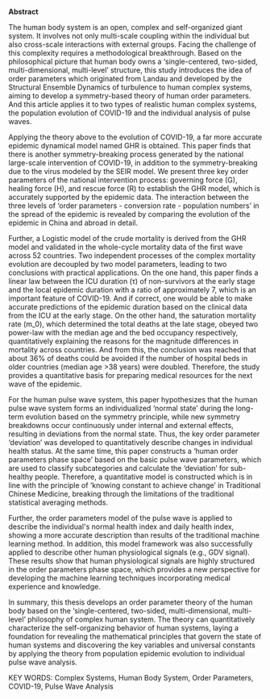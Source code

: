 **Abstract**

The human body system is an open, complex and self-organized giant system. It involves not only multi-scale coupling within the individual but also cross-scale interactions with external groups. Facing the challenge of this complexity requires a methodological breakthrough. Based on the philosophical picture that human body owns a ‘single-centered, two-sided, multi-dimensional, multi-level’ structure, this study introduces the idea of order parameters which originated from Landau and developed by the Structural Ensemble Dynamics of turbulence to human complex systems, aiming to develop a symmetry-based theory of human order parameters. And this article applies it to two types of realistic human complex systems, the population evolution of COVID-19 and the individual analysis of pulse waves.

Applying the theory above to the evolution of COVID-19, a far more accurate epidemic dynamical model named GHR is obtained. This paper finds that there is another symmetry-breaking process generated by the national large-scale intervention of COVID-19, in addition to the symmetry-breaking due to the virus modeled by the SEIR model. We present three key order parameters of the national intervention process: governing force (G), healing force (H), and rescue force (R) to establish the GHR model, which is accurately supported by the epidemic data. The interaction between the three levels of ‘order parameters - conversion rate - population numbers’ in the spread of the epidemic is revealed by comparing the evolution of the epidemic in China and abroad in detail.

Further, a Logistic model of the crude mortality is derived from the GHR model and validated in the whole-cycle mortality data of the first wave across 52 countries. Two independent processes of the complex mortality evolution are decoupled by two model parameters, leading to two conclusions with practical applications. On the one hand, this paper finds a linear law between the ICU duration (τ) of non-survivors at the early stage and the local epidemic duration with a ratio of approximately 7, which is an important feature of COVID-19. And if correct, one would be able to make accurate predictions of the epidemic duration based on the clinical data from the ICU at the early stage. On the other hand, the saturation mortality rate (m_0), which determined the total deaths at the late stage, obeyed two power-law with the median age and the bed occupancy respectively, quantitatively explaining the reasons for the magnitude differences in mortality across countries. And from this, the conclusion was reached that about 36% of deaths could be avoided if the number of hospital beds in older countries (median age >38 years) were doubled. Therefore, the study provides a quantitative basis for preparing medical resources for the next wave of the epidemic.

For the human pulse wave system, this paper hypothesizes that the human pulse wave system forms an individualized ‘normal state’ during the long-term evolution based on the symmetry principle, while new symmetry breakdowns occur continuously under internal and external effects, resulting in deviations from the normal state. Thus, the key order parameter ‘deviation’ was developed to quantitatively describe changes in individual health status. At the same time, this paper constructs a ‘human order parameters phase space’ based on the basic pulse wave parameters, which are used to classify subcategories and calculate the ‘deviation’ for sub-healthy people. Therefore, a quantitative model is constructed which is in line with the principle of ‘knowing constant to achieve change’ in Traditional Chinese Medicine, breaking through the limitations of the traditional statistical averaging methods.

Further, the order parameters model of the pulse wave is applied to describe the individual's normal health index and daily health index, showing a more accurate description than results of the traditional machine learning method. In addition, this model framework was also successfully applied to describe other human physiological signals (e.g., GDV signal). These results show that human physiological signals are highly structured in the order parameters phase space, which provides a new perspective for developing the machine learning techniques incorporating medical experience and knowledge.

In summary, this thesis develops an order parameter theory of the human body based on the ‘single-centered, two-sided, multi-dimensional, multi-level’ philosophy of complex human system. The theory can quantitatively characterize the self-organizing behavior of human systems, laying a foundation for revealing the mathematical principles that govern the state of human systems and discovering the key variables and universal constants by applying the theory from population epidemic evolution to individual pulse wave analysis.






KEY WORDS: Complex Systems, Human Body System, Order Parameters, COVID-19, Pulse Wave Analysis
